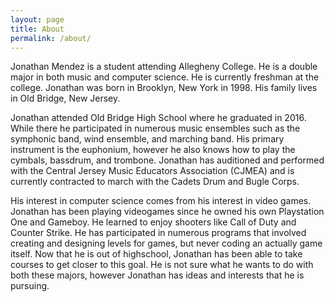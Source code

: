 ```yaml
---
layout: page
title: About
permalink: /about/
---
```


Jonathan Mendez is a student attending Allegheny College. He is a double major in
both music and computer science. He is currently freshman at the college. Jonathan
was born in Brooklyn, New York in 1998. His family lives in Old Bridge, New Jersey.

Jonathan attended Old Bridge High School where he graduated in 2016. While there
he participated in numerous music ensembles such as the symphonic band, wind ensemble,
and marching band. His primary instrument is the euphonium, however he also knows
how to play the cymbals, bassdrum, and trombone. Jonathan has auditioned and performed
with the Central Jersey Music Educators Association (CJMEA) and is currently contracted
to march with the Cadets Drum and Bugle Corps.

His interest in computer science comes from his interest in video games. Jonathan
has been playing videogames since he owned his own Playstation One and Gameboy. He
learned to enjoy shooters like Call of Duty and Counter Strike. He has participated
in numerous programs that involved creating and designing levels for games, but never
coding an actually game itself. Now that he is out of highschool, Jonathan has been
able to take courses to get closer to this goal. He is not sure what he wants to
do with both these majors, however Jonathan has ideas and interests that he is pursuing.
